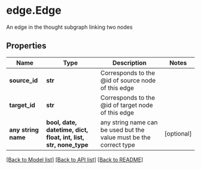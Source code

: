 # edge.Edge

An edge in the thought subgraph linking two nodes
## Properties
Name | Type | Description | Notes
------------ | ------------- | ------------- | -------------
**source_id** | **str** | Corresponds to the @id of source node of this edge | 
**target_id** | **str** | Corresponds to the @id of target node of this edge | 
**any string name** | **bool, date, datetime, dict, float, int, list, str, none_type** | any string name can be used but the value must be the correct type | [optional]

[[Back to Model list]](../README.md#documentation-for-models) [[Back to API list]](../README.md#documentation-for-api-endpoints) [[Back to README]](../README.md)


